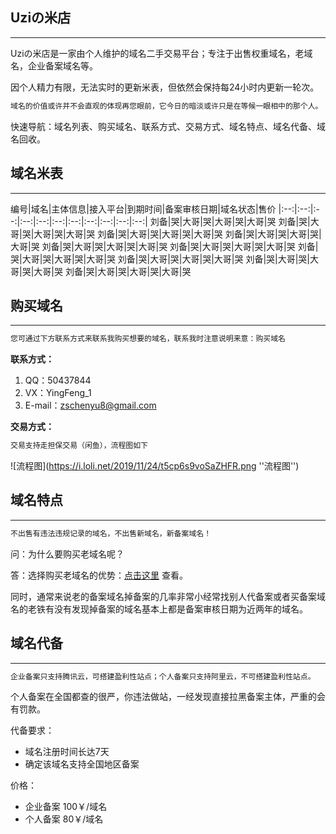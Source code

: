 ## Uziの米店
***
Uziの米店是一家由个人维护的域名二手交易平台；专注于出售权重域名，老域名，企业备案域名等。

因个人精力有限，无法实时的更新米表，但依然会保持每24小时内更新一轮次。
```markdown
域名的价值或许并不会直观的体现再您眼前，它今日的暗淡或许只是在等候一眼相中的那个人。
```
快速导航：域名列表、购买域名、联系方式、交易方式、域名特点、域名代备、域名回收。

## 域名米表
***
编号|域名|主体信息|接入平台|到期时间|备案审核日期|域名状态|售价
|:--:|:--:|:--:|:--:|:--:|:--:|:--:|:--:|:--:|:--:|:--:|
刘备|哭|大哥|哭|大哥|哭|大哥|哭
刘备|哭|大哥|哭|大哥|哭|大哥|哭
刘备|哭|大哥|哭|大哥|哭|大哥|哭
刘备|哭|大哥|哭|大哥|哭|大哥|哭
刘备|哭|大哥|哭|大哥|哭|大哥|哭
刘备|哭|大哥|哭|大哥|哭|大哥|哭
刘备|哭|大哥|哭|大哥|哭|大哥|哭
刘备|哭|大哥|哭|大哥|哭|大哥|哭
刘备|哭|大哥|哭|大哥|哭|大哥|哭
刘备|哭|大哥|哭|大哥|哭|大哥|哭

## 购买域名
***
```markdown
您可通过下方联系方式来联系我购买想要的域名，联系我时注意说明来意：购买域名
```
**联系方式：**

1. QQ：50437844
2. VX：YingFeng_1
3. E-mail：zschenyu8@gmail.com

**交易方式：**
```markdown
交易支持走担保交易（闲鱼），流程图如下
```
![流程图](https://i.loli.net/2019/11/24/t5cp6s9voSaZHFR.png ''流程图'')

## 域名特点
***
```markdown
不出售有违法违规记录的域名，不出售新域名，新备案域名！
```
问：为什么要购买老域名呢？

答：选择购买老域名的优势：[点击这里](https://www.reg.cn/news/detail/1016) 查看。

同时，通常来说老的备案域名掉备案的几率非常小经常找别人代备案或者买备案域名的老铁有没有发现掉备案的域名基本上都是备案审核日期为近两年的域名。

## 域名代备
***
```markdown
企业备案只支持腾讯云，可搭建盈利性站点；个人备案只支持阿里云，不可搭建盈利性站点。
```
个人备案在全国都查的很严，你违法做站，一经发现直接拉黑备案主体，严重的会有罚款。

代备要求：

- 域名注册时间长达7天
- 确定该域名支持全国地区备案

价格：

- 企业备案 100￥/域名
- 个人备案 80￥/域名
